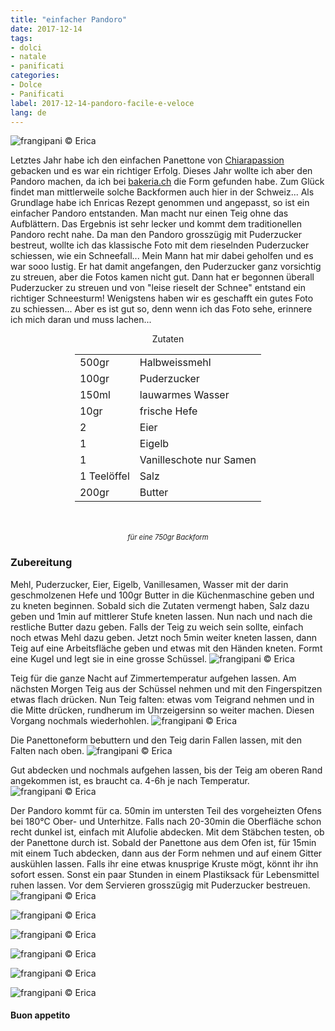 ```yaml
---
title: "einfacher Pandoro"
date: 2017-12-14
tags:
- dolci 
- natale
- panificati
categories:
- Dolce
- Panificati
label: 2017-12-14-pandoro-facile-e-veloce
lang: de 
---
```

![](../2017-12-14-pandoro-facile/header.jpg "frangipani © Erica")

Letztes Jahr habe ich den einfachen Panettone von <a href="https://www.chiarapassion.com/2016/12/panettone-facile-veloce.html" target="_blank">Chiarapassion</a> gebacken und es war ein richtiger Erfolg. Dieses Jahr wollte ich aber den Pandoro machen, da ich bei <a href="https://bakeria.ch/pandoro-backform-750g-p-8175.html" target="_blank">bakeria.ch</a> die Form gefunden habe. Zum Glück findet man mittlerweile solche Backformen auch hier in der Schweiz... Als Grundlage habe ich Enricas Rezept genommen und angepasst, so ist ein einfacher Pandoro entstanden. Man macht nur einen Teig ohne das Aufblättern. Das Ergebnis ist sehr lecker und kommt dem traditionellen Pandoro recht nahe. Da man den Pandoro grosszügig mit Puderzucker bestreut, wollte ich das klassische Foto mit dem rieselnden Puderzucker schiessen, wie ein Schneefall... Mein Mann hat mir dabei geholfen und es war sooo lustig. Er hat damit angefangen, den Puderzucker ganz vorsichtig zu streuen, aber die Fotos kamen nicht gut. Dann hat er begonnen überall Puderzucker zu streuen und von "leise rieselt der Schnee" entstand ein richtiger Schneesturm! Wenigstens haben wir es geschafft ein gutes Foto zu schiessen... Aber es ist gut so, denn wenn ich das Foto sehe, erinnere ich mich daran und muss lachen...

<div id="wrapper" style="text-align: center">
  <div id="yourdiv" style="display: inline-block;">
    <div class="ingredients">
      <div class="ingredients-title">Zutaten</div>
      <table>
        <tbody>
          <tr>
            <td>500gr</td>
            <td>Halbweissmehl</td>
          </tr>
          <tr>
            <td>100gr</td>
            <td>Puderzucker</td>
          </tr>
          <tr>
            <td>150ml</td>
            <td>lauwarmes Wasser</td>
          </tr>
          <tr>
            <td>10gr</td>
            <td>frische Hefe</td>
          </tr>
          <tr>
            <td>2</td>
            <td>Eier</td>
          </tr>
          <tr>
            <td>1</td>
            <td>Eigelb</td>
          </tr>
          <tr>
            <td>1</td>
            <td>Vanilleschote nur Samen</td>
          </tr>      
          <tr>
            <td>1 Teelöffel</td>
            <td>Salz</td>
          </tr>
          <tr>
            <td>200gr</td>
            <td>Butter</td>
          </tr>
        </tbody>
      </table>
      <br></br>
      <i class="pull-right" style="font-size: 80%;">für eine 750gr Backform</i>
    </div>
  </div>
</div>


<h3>
  <font color="grey">
    <i class="fa fa-cogs"></i>
  </font> Zubereitung
</h3>

Mehl, Puderzucker, Eier, Eigelb, Vanillesamen, Wasser mit der darin geschmolzenen Hefe und 100gr Butter in die Küchenmaschine geben und zu kneten beginnen. Sobald sich die Zutaten vermengt haben, Salz dazu geben und 1min auf mittlerer Stufe kneten lassen. Nun nach und nach die restliche Butter dazu geben. Falls der Teig zu weich sein sollte, einfach noch etwas Mehl dazu geben. Jetzt noch 5min weiter kneten lassen, dann Teig auf eine Arbeitsfläche geben und etwas mit den Händen kneten. Formt eine Kugel und legt sie in eine grosse Schüssel.
![](../2017-12-14-pandoro-facile/impasto.jpg "frangipani © Erica")

Teig für die ganze Nacht auf Zimmertemperatur aufgehen lassen. Am nächsten Morgen Teig aus der Schüssel nehmen und mit den Fingerspitzen etwas flach drücken. Nun Teig falten: etwas vom Teigrand nehmen und in die Mitte drücken, rundherum im Uhrzeigersinn so weiter machen. Diesen Vorgang nochmals wiederhohlen.
![](../2017-12-14-pandoro-facile/piegatura.jpg "frangipani © Erica")

Die Panettoneform bebuttern und den Teig darin Fallen lassen, mit den Falten nach oben.
![](../2017-12-14-pandoro-facile/teglia.jpg "frangipani © Erica")

Gut abdecken und nochmals aufgehen lassen, bis der Teig am oberen Rand angekommen ist, es braucht ca. 4-6h je nach Temperatur.
![](../2017-12-14-pandoro-facile/teglialievitata.jpg "frangipani © Erica")

Der Pandoro kommt für ca. 50min im untersten Teil des vorgeheizten Ofens bei 180°C Ober- und Unterhitze. Falls nach 20-30min die Oberfläche schon recht dunkel ist, einfach mit Alufolie abdecken. Mit dem Stäbchen testen, ob der Panettone durch ist. Sobald der Panettone aus dem Ofen ist, für 15min mit einem Tuch abdecken, dann aus der Form nehmen und auf einem Gitter auskühlen lassen. Falls ihr eine etwas knusprige Kruste mögt, könnt ihr ihn sofort essen. Sonst ein paar Stunden in einem Plastiksack für Lebensmittel ruhen lassen. Vor dem Servieren grosszügig mit Puderzucker bestreuen.
![](../2017-12-14-pandoro-facile/risultato1.jpg "frangipani © Erica")

![](../2017-12-14-pandoro-facile/risultato2.jpg "frangipani © Erica")

![](../2017-12-14-pandoro-facile/risultato3.jpg "frangipani © Erica")

![](../2017-12-14-pandoro-facile/risultato4.jpg "frangipani © Erica")

![](../2017-12-14-pandoro-facile/risultato5.jpg "frangipani © Erica")

![](../2017-12-14-pandoro-facile/risultato6.jpg "frangipani © Erica")

<h4>Buon appetito
  <font color="red">
    <i class="fa fa-smile-o"></i>
  </font>
</h4>
